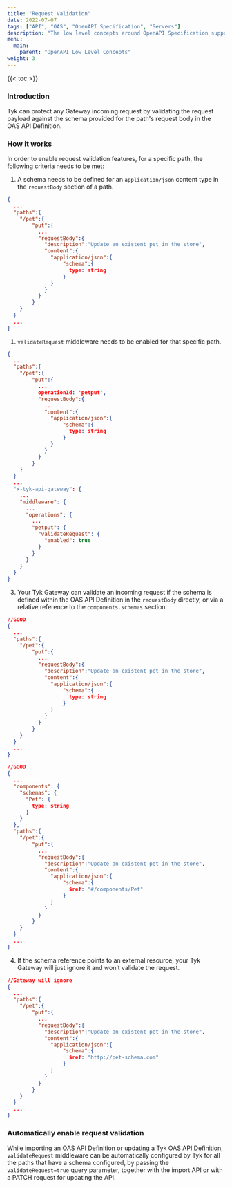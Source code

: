 ```yaml
---
title: "Request Validation"
date: 2022-07-07
tags: ["API", "OAS", "OpenAPI Specification", "Servers"]
description: "The low level concepts around OpenAPI Specification support in Tyk"
menu:
  main:
    parent: "OpenAPI Low Level Concepts"
weight: 3
---
```


{{< toc >}}

### Introduction

Tyk can protect any Gateway incoming request by validating the request payload against the schema provided for the path's request body in the OAS API Definition.

### How it works

In order to enable request validation features, for a specific path, the following criteria needs to be met:

1. A schema needs to be defined for an `application/json` content type in the `requestBody` section of a path.

```.json
{
  ...
  "paths":{
    "/pet":{
        "put":{
          ...
          "requestBody":{
            "description":"Update an existent pet in the store",
            "content":{
              "application/json":{
                  "schema":{
                    type: string
                  }
              }
            }
          }
        }
    }
  }
  ...
}
```

1. `validateRequest` middleware needs to be enabled for that specific path.

```.json
{
  ...
  "paths":{
    "/pet":{
        "put":{
          ...
          operationId: 'petput',
          "requestBody":{
            ...
            "content":{
              "application/json":{
                  "schema":{
                    type: string
                  }
              }
            }
          }
        }
    }
  }
  ...
  "x-tyk-api-gateway": {
    ...
    "middleware": {
      ...
      "operations": {
        ...
        "petput": {
          "validateRequest": {
            "enabled": true  
          }
        }
      }
    }
  }
}
```
3. Your Tyk Gateway can validate an incoming request if the schema is defined within the OAS API Definition in the `requestBody` directly, or via a relative reference to the `components.schemas` section.

```.json
//GOOD
{
  ...
  "paths":{
    "/pet":{
        "put":{
          ...
          "requestBody":{
            "description":"Update an existent pet in the store",
            "content":{
              "application/json":{
                  "schema":{
                    type: string
                  }
              }
            }
          }
        }
    }
  }
  ...
}

//GOOD
{
  ...
  "components": {
    "schemas": {
      "Pet": {
        type: string
      }
    }
  },
  "paths":{
    "/pet":{
        "put":{
          ...
          "requestBody":{
            "description":"Update an existent pet in the store",
            "content":{
              "application/json":{
                  "schema":{
                    $ref: "#/components/Pet"
                  }
              }
            }
          }
        }
    }
  }
  ...
}
```

4. If the schema reference points to an external resource, your Tyk Gateway will just ignore it and won’t validate the request.

```.json
//Gateway will ignore
{
  ...
  "paths":{
    "/pet":{
        "put":{
          ...
          "requestBody":{
            "description":"Update an existent pet in the store",
            "content":{
              "application/json":{
                  "schema":{
                    $ref: "http://pet-schema.com"
                  }
              }
            }
          }
        }
    }
  }
  ...
}
```

### Automatically enable request validation

While importing an OAS API Definition or updating a Tyk OAS API Definition, `validateRequest` middleware can be automatically configured by Tyk for all the paths that have a schema configured, by passing the `validateRequest=true` query parameter, together with the import API or with a PATCH request for updating the API.